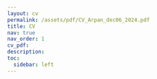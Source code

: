 ```yaml
---
layout: cv
permalink: /assets/pdf/CV_Arpan_dec06_2024.pdf
title: CV
nav: true
nav_order: 1
cv_pdf:
description:
toc:
  sidebar: left
---
```

